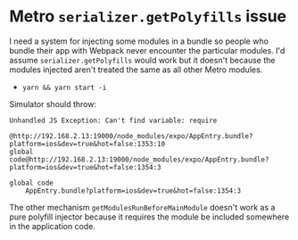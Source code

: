 # Metro `serializer.getPolyfills` issue

I need a system for injecting some modules in a bundle so people who bundle their app with Webpack never encounter the particular modules. I'd assume `serializer.getPolyfills` would work but it doesn't because the modules injected aren't treated the same as all other Metro modules.

- `yarn && yarn start -i`

Simulator should throw:

```log
Unhandled JS Exception: Can't find variable: require

@http://192.168.2.13:19000/node_modules/expo/AppEntry.bundle?platform=ios&dev=true&hot=false:1353:10
global code@http://192.168.2.13:19000/node_modules/expo/AppEntry.bundle?platform=ios&dev=true&hot=false:1354:3

global code
    AppEntry.bundle?platform=ios&dev=true&hot=false:1354:3
```

The other mechanism `getModulesRunBeforeMainModule` doesn't work as a pure polyfill injector because it requires the module be included somewhere in the application code.
